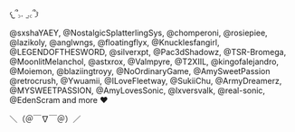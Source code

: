  𐔌՞꜆.  ̫.꜀՞𐦯

@sxshaYAEY, @NostalgicSplatterlingSys, @chomperoni, @rosiepiee, @lazikoly, @anglwngs, @floatingflyx, @Knucklesfangirl, @LEGENDOFTHESWORD, @silverxpt, @Pac3dShadowz, @TSR-Bromega, @MoonlitMelanchol, @astxrox, @Valmpyre, @T2XIIL, @kingofalejandro, @Moiemon, @blaziingtroyy,  @NoOrdinaryGame, @AmySweetPassion @retrocrush, @Ywuamii, @ILoveFleetway, @SukiiChu, @ArmyDreamerz, @MYSWEETPASSION, @AmyLovesSonic, @lxversvalk, @real-sonic, @EdenScram  and more ♥︎ 

 ＼（＠￣∇￣＠）／
